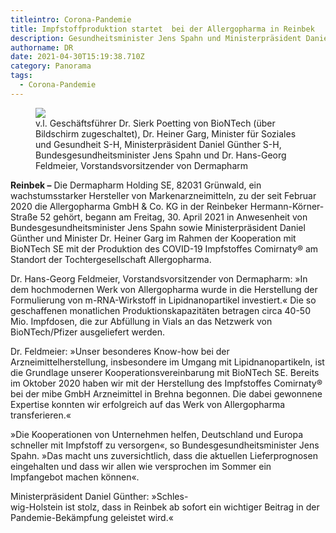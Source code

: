 ```yaml
---
titleintro: Corona-Pandemie
title: Impfstoffproduktion startet  bei der Allergopharma in Reinbek
description: Gesundheitsminister Jens Spahn und Ministerpräsident Daniel Günther in Reinbek
authorname: DR
date: 2021-04-30T15:19:38.710Z
category: Panorama
tags:
  - Corona-Pandemie
---
```

<figure>
  <img src="/static/media/2021-05-03-Spahn-Günther-Allergopharma.jpg">
  <figcaption>
v.l. Geschäftsführer Dr. Sierk Poetting von BioNTech (über Bildschirm zugeschaltet), Dr. Heiner Garg, Minister für Soziales und Gesundheit S-H, Ministerpräsident Daniel Günther S-H, Bundesgesundheitsminister Jens Spahn und Dr. Hans-Georg Feldmeier, Vorstandsvorsitzender von Dermapharm   
   
  </figcaption>
</figure>



**Reinbek –** Die Dermapharm Holding SE, 82031 Grünwald, ein wachstumsstarker Hersteller von Markenarzneimitteln, zu der seit Februar 2020 die Allergopharma GmbH & Co. KG in der Reinbeker Hermann-Körner-Straße 52 gehört, begann am Freitag, 30. April 2021 in Anwesenheit von Bundesgesundheitsminister Jens Spahn sowie Ministerpräsident Daniel Günther und Minister Dr. Heiner Garg im Rahmen der Kooperation mit BioNTech SE mit der Produktion des COVID-19 Impfstoffes Comirnaty® am Standort der Tochtergesellschaft Allergopharma.

Dr. Hans-Georg Feldmeier, Vorstandsvorsitzender von Dermapharm: »In dem hochmodernen Werk von Allergopharma wurde in die Herstellung der Formulierung von m-RNA-Wirkstoff in Lipidnanopartikel investiert.« Die so geschaffenen monatlichen Produktionskapazitäten betragen circa 40-50 Mio. Impfdosen, die zur Abfüllung in Vials an das Netzwerk von BioNTech/Pfizer ausgeliefert werden.

Dr. Feldmeier: »Unser besonderes Know-how bei der Arzneimittelherstellung, insbesondere im Umgang mit Lipidnanopartikeln, ist die Grundlage unserer Kooperationsvereinbarung mit BioNTech SE. Bereits im Oktober 2020 haben wir mit der Herstellung des Impfstoffes Comirnaty® bei der mibe GmbH Arzneimittel in Brehna begonnen. Die dabei gewonnene Expertise konnten wir erfolgreich auf das Werk von Allergopharma transferieren.« 

»Die Kooperationen von Unternehmen helfen, Deutschland und Europa schneller mit Impfstoff zu versorgen«, so Bundesgesundheitsminister Jens Spahn. »Das macht uns zuversichtlich, dass die aktuellen Lieferprognosen eingehalten und dass wir allen wie versprochen im Sommer ein Impfangebot machen können«.

Ministerpräsident Daniel Günther: »Schles-\
wig-Holstein ist stolz, dass in Reinbek ab sofort ein wichtiger Beitrag in der Pandemie-Bekämpfung geleistet wird.«